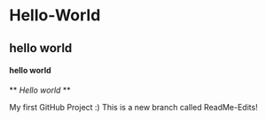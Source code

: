 # Hello-World
## hello world
#### hello world

** *Hello world* **

My first GitHub Project :)
This is a new branch called ReadMe-Edits!
